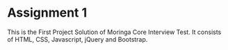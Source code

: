 # Assignment 1
This is the First Project Solution of Moringa Core Interview Test.
It consists of HTML, CSS, Javascript, jQuery and Bootstrap.